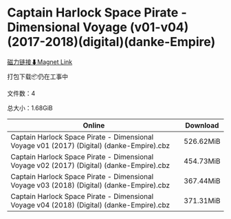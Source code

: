 # Captain Harlock Space Pirate - Dimensional Voyage (v01-v04)(2017-2018)(digital)(danke-Empire)

[磁力链接⬇Magnet Link](magnet:?xt=urn:btih:8687aea70d88f89a1e63477409550076237384fe&dn=Captain%20Harlock%20Space%20Pirate%20-%20Dimensional%20Voyage%20%28v01-v04%29%282017-2018%29%28digital%29%28danke-Empire%29)

打包下载📦仍在工事中

文件数：4

总大小：1.68GiB

Online | Download
--- | ---
Captain Harlock Space Pirate - Dimensional Voyage v01 (2017) (Digital) (danke-Empire).cbz | 526.62MiB
Captain Harlock Space Pirate - Dimensional Voyage v02 (2017) (Digital) (danke-Empire).cbz | 454.73MiB
Captain Harlock Space Pirate - Dimensional Voyage v03 (2018) (Digital) (danke-Empire).cbz | 367.44MiB
Captain Harlock Space Pirate - Dimensional Voyage v04 (2018) (Digital) (danke-Empire).cbz | 371.31MiB